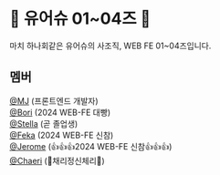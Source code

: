 # 🥇 유어슈 01~04즈 🥇
마치 하나회같은 유어슈의 사조직, WEB FE 01~04즈입니다.

## 멤버
<div>
  <a href="https://github.com/minai621">@MJ</a> (프론트엔드 개발자)
</div>
<div>
  <a href="https://github.com/nijuy">@Bori</a> (2024 WEB-FE 대빵)
</div>
<div>
  <a href="https://github.com/intersoom">@Stella</a> (곧 졸업생)
</div>
<div>
  <a href="https://github.com/fekapark">@Feka</a> (2024 WEB-FE 신참)
</div>
<div>
  <a href="https://github.com/owl1753">@Jerome</a> (👍👍👍2024 WEB-FE 신참👍👍👍)
</div>
<div>
  <a href="https://github.com/seocylucky">@Chaeri</a> (🍒채리정신체리🍒)
</div>
